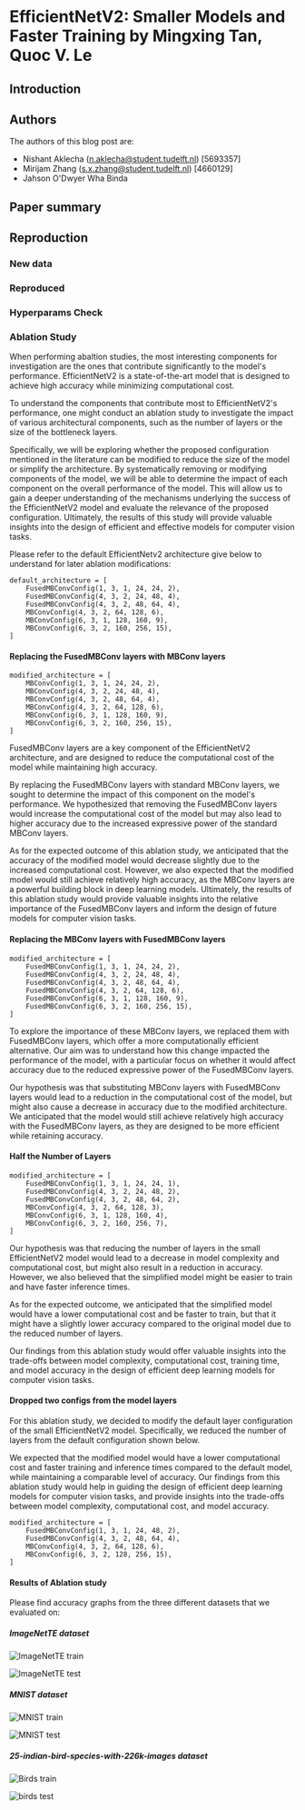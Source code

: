# EfficientNetV2: Smaller Models and Faster Training by Mingxing Tan, Quoc V. Le

## Introduction

## Authors
The authors of this blog post are:
* Nishant Aklecha (n.aklecha@student.tudelft.nl) [5693357]
* Mirijam Zhang (s.x.zhang@student.tudelft.nl) [4660129]
* Jahson O'Dwyer Wha Binda

## Paper summary

## Reproduction

### New data

### Reproduced

### Hyperparams Check

### Ablation Study
When performing abaltion studies, the most interesting components for investigation are the ones that contribute significantly to the model's performance. EfficientNetV2 is a state-of-the-art model that is designed to achieve high accuracy while minimizing computational cost.

To understand the components that contribute most to EfficientNetV2's performance, one might conduct an ablation study to investigate the impact of various architectural components, such as the number of layers or the size of the bottleneck layers.

Specifically, we will be exploring whether the proposed configuration mentioned in the literature can be modified to reduce the size of the model or simplify the architecture. By systematically removing or modifying components of the model, we will be able to determine the impact of each component on the overall performance of the model. This will allow us to gain a deeper understanding of the mechanisms underlying the success of the EfficientNetV2 model and evaluate the relevance of the proposed configuration. Ultimately, the results of this study will provide valuable insights into the design of efficient and effective models for computer vision tasks.

Please refer to the default EfficientNetv2 architecture give below to understand for later ablation modifications:
```
default_architecture = [
    FusedMBConvConfig(1, 3, 1, 24, 24, 2),
    FusedMBConvConfig(4, 3, 2, 24, 48, 4),
    FusedMBConvConfig(4, 3, 2, 48, 64, 4),
    MBConvConfig(4, 3, 2, 64, 128, 6),
    MBConvConfig(6, 3, 1, 128, 160, 9),
    MBConvConfig(6, 3, 2, 160, 256, 15),
]
```

#### Replacing the FusedMBConv layers with MBConv layers
```
modified_architecture = [
    MBConvConfig(1, 3, 1, 24, 24, 2),
    MBConvConfig(4, 3, 2, 24, 48, 4),
    MBConvConfig(4, 3, 2, 48, 64, 4),
    MBConvConfig(4, 3, 2, 64, 128, 6),
    MBConvConfig(6, 3, 1, 128, 160, 9),
    MBConvConfig(6, 3, 2, 160, 256, 15),
]
```
FusedMBConv layers are a key component of the EfficientNetV2 architecture, and are designed to reduce the computational cost of the model while maintaining high accuracy.

By replacing the FusedMBConv layers with standard MBConv layers, we sought to determine the impact of this component on the model's performance. We hypothesized that removing the FusedMBConv layers would increase the computational cost of the model but may also lead to higher accuracy due to the increased expressive power of the standard MBConv layers.

As for the expected outcome of this ablation study, we anticipated that the accuracy of the modified model would decrease slightly due to the increased computational cost. However, we also expected that the modified model would still achieve relatively high accuracy, as the MBConv layers are a powerful building block in deep learning models. Ultimately, the results of this ablation study would provide valuable insights into the relative importance of the FusedMBConv layers and inform the design of future models for computer vision tasks.

#### Replacing the MBConv layers with FusedMBConv layers
```
modified_architecture = [
    FusedMBConvConfig(1, 3, 1, 24, 24, 2),
    FusedMBConvConfig(4, 3, 2, 24, 48, 4),
    FusedMBConvConfig(4, 3, 2, 48, 64, 4),
    FusedMBConvConfig(4, 3, 2, 64, 128, 6),
    FusedMBConvConfig(6, 3, 1, 128, 160, 9),
    FusedMBConvConfig(6, 3, 2, 160, 256, 15),
]
```
To explore the importance of these MBConv layers, we replaced them with FusedMBConv layers, which offer a more computationally efficient alternative. Our aim was to understand how this change impacted the performance of the model, with a particular focus on whether it would affect accuracy due to the reduced expressive power of the FusedMBConv layers.

Our hypothesis was that substituting MBConv layers with FusedMBConv layers would lead to a reduction in the computational cost of the model, but might also cause a decrease in accuracy due to the modified architecture. We anticipated that the model would still achieve relatively high accuracy with the FusedMBConv layers, as they are designed to be more efficient while retaining accuracy.


#### Half the Number of Layers
```
modified_architecture = [
    FusedMBConvConfig(1, 3, 1, 24, 24, 1),
    FusedMBConvConfig(4, 3, 2, 24, 48, 2),
    FusedMBConvConfig(4, 3, 2, 48, 64, 2),
    MBConvConfig(4, 3, 2, 64, 128, 3),
    MBConvConfig(6, 3, 1, 128, 160, 4),
    MBConvConfig(6, 3, 2, 160, 256, 7),
]

```
Our hypothesis was that reducing the number of layers in the small EfficientNetV2 model would lead to a decrease in model complexity and computational cost, but might also result in a reduction in accuracy. However, we also believed that the simplified model might be easier to train and have faster inference times.

As for the expected outcome, we anticipated that the simplified model would have a lower computational cost and be faster to train, but that it might have a slightly lower accuracy compared to the original model due to the reduced number of layers.

Our findings from this ablation study would offer valuable insights into the trade-offs between model complexity, computational cost, training time, and model accuracy in the design of efficient deep learning models for computer vision tasks.

#### Dropped two configs from the model layers
For this ablation study, we decided to modify the default layer configuration of the small EfficientNetV2 model. Specifically, we reduced the number of layers from the default configuration shown below.

We expected that the modified model would have a lower computational cost and faster training and inference times compared to the default model, while maintaining a comparable level of accuracy. Our findings from this ablation study would help in guiding the design of efficient deep learning models for computer vision tasks, and provide insights into the trade-offs between model complexity, computational cost, and model accuracy.
```
modified_architecture = [
    FusedMBConvConfig(1, 3, 1, 24, 48, 2),
    FusedMBConvConfig(4, 3, 2, 48, 64, 4),
    MBConvConfig(4, 3, 2, 64, 128, 6),
    MBConvConfig(6, 3, 2, 128, 256, 15),
]
```

#### Results of Ablation study
Please find accuracy graphs from the three different datasets that we evaluated on:

##### ImageNetTE dataset
![ImageNetTE train](https://github.com/Mirijam1/EfficientNetV2_reproduction/blob/main/images/imagenet_train.png?raw=true)

![ImageNetTE test](https://github.com/Mirijam1/EfficientNetV2_reproduction/blob/main/images/imagenet_test.png?raw=true)

##### MNIST dataset
![MNIST train](https://github.com/Mirijam1/EfficientNetV2_reproduction/blob/main/images/mnist_train.png?raw=true)

![MNIST test](https://github.com/Mirijam1/EfficientNetV2_reproduction/blob/main/images/mnist_test.png?raw=true)

##### 25-indian-bird-species-with-226k-images dataset
![Birds train](https://github.com/Mirijam1/EfficientNetV2_reproduction/blob/main/images/birds_train.png?raw=true)

![birds test](https://github.com/Mirijam1/EfficientNetV2_reproduction/blob/main/images/birds_test.png?raw=true)
